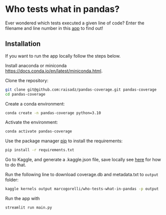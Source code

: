 # Who tests what in pandas?

Ever wondered which tests executed a given line of code? Enter the filename and line number in this [app](https://pandas-coverage.herokuapp.com/) to find out!

## Installation

If you want to run the app locally follow the steps below.

Install anaconda or miniconda https://docs.conda.io/en/latest/miniconda.html.

Clone the repository:
```bash
git clone git@github.com:raisadz/pandas-coverage.git pandas-coverage
cd pandas-coverage
```

Create a conda environment:

```bash
conda create -n pandas-coverage python=3.10
```

Activate the environment:

```bash
conda activate pandas-coverage
```

Use the package manager [pip](https://pip.pypa.io/en/stable/) to install the requirements:
```bash
pip install -r requirements.txt
```

Go to Kaggle, and generate a .kaggle.json file, save locally see [here](https://github.com/Kaggle/kaggle-api#api-credentials) for how to do that.

Run the following line to download coverage.db and metadata.txt to `output` folder:
```bash
kaggle kernels output marcogorelli/who-tests-what-in-pandas -p output
```

Run the app with 
```bash
streamlit run main.py
```

